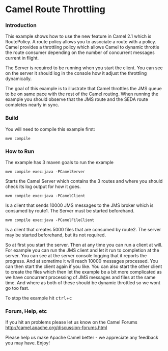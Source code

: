 # Camel Route Throttling

### Introduction

This example shows how to use the new feature in Camel 2.1 which is RoutePolicy.
A route policy allows you to associate a route with a policy. Camel provides a
throttling policy which allows Camel to dynamic throttle the route consumer
depending on the number of concurrent messages current in flight.

The Server is required to be running when you start the client.
You can see on the server it should log in the console how it adjust the
throttling dynamically.

The goal of this example is to illustrate that Camel throttles the JMS queue
to be on same pace with the rest of the Camel routing. When running the example
you should observe that the JMS route and the SEDA route completes nearly in sync.

### Build

You will need to compile this example first:

	mvn compile

### How to Run

The example has 3 maven goals to run the example

    mvn compile exec:java -PCamelServer
    
  Starts the Camel Server which contains the 3 routes and where you should check its log output for how it goes.

    mvn compile exec:java -PCamelClient
    
  Is a client that sends 10000 JMS messages to the JMS broker which is consumed by route1. The Server must be started beforehand.

    mvn compile exec:java -PCamelFileClient
    
  Is a client that creates 5000 files that are consumed by route2. The server may be started beforehand, but its not required.

So at first you start the server. Then at any time you can run a client at will. For example you can run the JMS client and let it run to completion at the server. You can see at the server console logging that it reports the progress. And at sometime it will reach 10000 messages processed. You can then start the client again if you like.
You can also start the other client to create the files which then let the example be a bit more complicated as we have concurrent processing of JMS messages and files at the same time. And where as both of these should be dynamic throttled so we wont go too fast.

To stop the example hit <kbd>ctrl</kbd>+<kbd>c</kbd>


### Forum, Help, etc

If you hit an problems please let us know on the Camel Forums
	<http://camel.apache.org/discussion-forums.html>

Please help us make Apache Camel better - we appreciate any feedback you may
have.  Enjoy!
